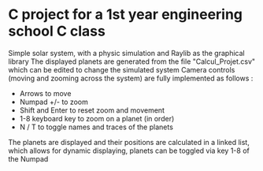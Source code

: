 # C project for a 1st year engineering school C class

Simple solar system, with a physic simulation and Raylib as the graphical library
The displayed planets are generated from the file "Calcul_Projet.csv" which can be edited to change the simulated system
Camera controls (moving and zooming across the system) are fully implemented as follows : 
  - Arrows to move
  - Numpad +/- to zoom
  - Shift and Enter to reset zoom and movement
  - 1-8 keyboard key to zoom on a planet (in order)
  - N / T to toggle names and traces of the planets
 
The planets are displayed and their positions are calculated in a linked list, which allows for dynamic displaying, planets can be toggled via key 1-8 of the Numpad

